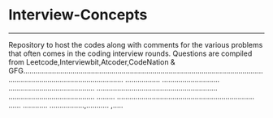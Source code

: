 # Interview-Concepts
___
Repository to host the codes along with comments for the various problems that often comes in the coding interview rounds. Questions are compiled from Leetcode,Interviewbit,Atcoder,CodeNation & GFG.............................................................................................................................................................................
.................
............................
..........................................
...........................................................
..........................................
.........
...................................................................
......
............
.................,...........
,.....
